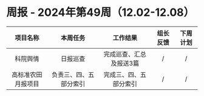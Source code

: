 
# 周报 - 2024年第49周（12.02-12.08）


|  项目名称  | 本周任务 | 工作结果 | 组长反馈 |  下周计划| 
|:----------:|:--------:|:--------:|:--------:|:--------:|
| 科院舆情  | 日报巡查 |完成巡查、汇总及报送3篇 |   /   |     / |
| 高标准农田月报项目  | 负责三、四、五部分索引 |完成三、四、五部分索引 |   /   |     / |
